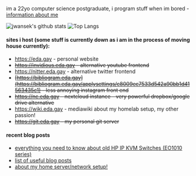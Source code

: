 im a 22yo computer science postgraduate, i program stuff when im bored - [information about me](https://eda.gay/thought?id=2)


![jwansek's github stats](https://github-readme-stats.vercel.app/api?username=jwansek&show_icons=true&title_color=fff&icon_color=79ff97&theme=dracula&count_private=true)
![Top Langs](https://github-readme-stats.vercel.app/api/top-langs/?username=jwansek&layout=compact&theme=dracula&count_private=true)

#### sites i host (some stuff is currently down as i am in the process of moving house currently):
 - https://eda.gay - personal website
 - ~~https://invidious.eda.gay - alternative youtube frontend~~
 - https://nitter.eda.gay - alternative twitter frontend
 - ~~[https://bibliogram.eda.gay](https://bibliogram.eda.gay/applysettings/c8009ec7533d542a90bb1d41563435c1) - less annoying instagram front end~~
 - ~~https://nc.eda.gay - nextcloud instance - very powerful dropbox/google drive alternative~~
 - https://wiki.eda.gay - mediawiki about my homelab setup, my other passion!
 - ~~https://git.eda.gay - my personal git server~~
 
 #### recent blog posts
 
 - [everything you need to know about old HP IP KVM Switches (EO1010 series)](https://eda.gay/thought?id=18)
 - [list of useful blog posts](https://eda.gay/thought?id=20)
 - [about my home server/network setup!](https://eda.gay/thought?id=5)
